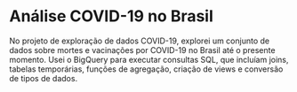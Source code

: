 # Análise COVID-19 no Brasil
No projeto de exploração de dados COVID-19, explorei um conjunto de dados sobre mortes e vacinações por COVID-19 no Brasil até o presente momento. Usei o BigQuery para executar consultas SQL, que incluíam joins, tabelas temporárias, funções de agregação, criação de views e conversão de tipos de dados.
